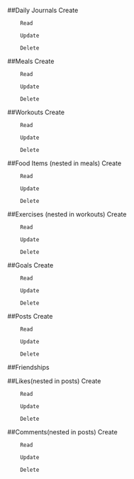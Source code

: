 <!-- Plan For functionality In priority Order-->

##Daily Journals
Create

        Read

        Update

        Delete

##Meals
Create

        Read

        Update

        Delete

##Workouts
Create

        Read

        Update

        Delete

##Food Items (nested in meals)
Create

        Read

        Update

        Delete

##Exercises (nested in workouts)
Create

        Read

        Update

        Delete

##Goals
Create

        Read

        Update

        Delete

##Posts
Create

        Read

        Update

        Delete

##Friendships

##Likes(nested in posts)
Create

        Read

        Update

        Delete

##Comments(nested in posts)
Create

        Read

        Update

        Delete
